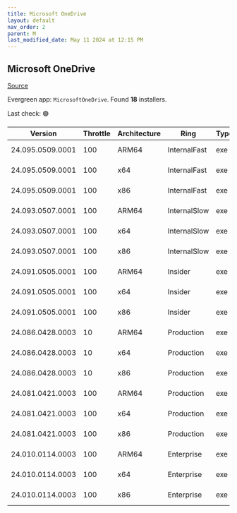 ```yaml
---
title: Microsoft OneDrive
layout: default
nav_order: 2
parent: M
last_modified_date: May 11 2024 at 12:15 PM
---
```


## Microsoft OneDrive

[Source](https://onedrive.live.com/)

Evergreen app: `MicrosoftOneDrive`. Found **18** installers.

Last check: 🟢

| Version          | Throttle | Architecture | Ring         | Type | Sha256                                       | URI                                                                                                                                                                  |
| ---------------- | -------- | ------------ | ------------ | ---- | -------------------------------------------- | -------------------------------------------------------------------------------------------------------------------------------------------------------------------- |
| 24.095.0509.0001 | 100      | ARM64        | InternalFast | exe  | 241NTjUlo9B+I/9HjXWmWrL/UPN5PdsYRZP6T8cUFMI= | [https://oneclient.sfx.ms/Win/Installers/24.095.0509.0001/arm64/OneDriveSetup.exe](https://oneclient.sfx.ms/Win/Installers/24.095.0509.0001/arm64/OneDriveSetup.exe) |
| 24.095.0509.0001 | 100      | x64          | InternalFast | exe  | kvmBKFpMxr2VnlYs2cwb3fqtJ1dfHSVq7NYdyi4ObA4= | [https://oneclient.sfx.ms/Win/Installers/24.095.0509.0001/amd64/OneDriveSetup.exe](https://oneclient.sfx.ms/Win/Installers/24.095.0509.0001/amd64/OneDriveSetup.exe) |
| 24.095.0509.0001 | 100      | x86          | InternalFast | exe  | tcN+BNYXztEkq8GfouiXiFk9ztabzIai3ToOIn7oITQ= | [https://oneclient.sfx.ms/Win/Installers/24.095.0509.0001/OneDriveSetup.exe](https://oneclient.sfx.ms/Win/Installers/24.095.0509.0001/OneDriveSetup.exe)             |
| 24.093.0507.0001 | 100      | ARM64        | InternalSlow | exe  | 1t4QgTVci/2nUSrEU6GF5Ej3Po+MHIyh0+A76XyhqDg= | [https://oneclient.sfx.ms/Win/Installers/24.093.0507.0001/arm64/OneDriveSetup.exe](https://oneclient.sfx.ms/Win/Installers/24.093.0507.0001/arm64/OneDriveSetup.exe) |
| 24.093.0507.0001 | 100      | x64          | InternalSlow | exe  | bRuljONb+KPiZ0DFKdRObGaypifQVQ/4s1L/UNSYOoM= | [https://oneclient.sfx.ms/Win/Installers/24.093.0507.0001/amd64/OneDriveSetup.exe](https://oneclient.sfx.ms/Win/Installers/24.093.0507.0001/amd64/OneDriveSetup.exe) |
| 24.093.0507.0001 | 100      | x86          | InternalSlow | exe  | H9fzP9cB5MHRQeA59abcmXXjTLNJHcCyG79Mb4NMxTM= | [https://oneclient.sfx.ms/Win/Installers/24.093.0507.0001/OneDriveSetup.exe](https://oneclient.sfx.ms/Win/Installers/24.093.0507.0001/OneDriveSetup.exe)             |
| 24.091.0505.0001 | 100      | ARM64        | Insider      | exe  | 623RI7SFOVG98qLGH/W+zq59I4eJA8vgZyG0Ab1EX4E= | [https://oneclient.sfx.ms/Win/Installers/24.091.0505.0001/arm64/OneDriveSetup.exe](https://oneclient.sfx.ms/Win/Installers/24.091.0505.0001/arm64/OneDriveSetup.exe) |
| 24.091.0505.0001 | 100      | x64          | Insider      | exe  | HzAPdbJXhFwnwQCfauibyo821bmJau9OlQivK0SJJ38= | [https://oneclient.sfx.ms/Win/Installers/24.091.0505.0001/amd64/OneDriveSetup.exe](https://oneclient.sfx.ms/Win/Installers/24.091.0505.0001/amd64/OneDriveSetup.exe) |
| 24.091.0505.0001 | 100      | x86          | Insider      | exe  | deOqkjU95XMCu1gRI4r9yRGhAi0h9DgMOhOFN+r/YP0= | [https://oneclient.sfx.ms/Win/Installers/24.091.0505.0001/OneDriveSetup.exe](https://oneclient.sfx.ms/Win/Installers/24.091.0505.0001/OneDriveSetup.exe)             |
| 24.086.0428.0003 | 10       | ARM64        | Production   | exe  | iPhKyjkl/gnhwmjBrna/LCl9aZh7pHBuWGcXy/pJbxw= | [https://oneclient.sfx.ms/Win/Installers/24.086.0428.0003/arm64/OneDriveSetup.exe](https://oneclient.sfx.ms/Win/Installers/24.086.0428.0003/arm64/OneDriveSetup.exe) |
| 24.086.0428.0003 | 10       | x64          | Production   | exe  | VQCRcT0FDCouQkLVmqioTllteI4FiD8RomOSJK8HEAI= | [https://oneclient.sfx.ms/Win/Installers/24.086.0428.0003/amd64/OneDriveSetup.exe](https://oneclient.sfx.ms/Win/Installers/24.086.0428.0003/amd64/OneDriveSetup.exe) |
| 24.086.0428.0003 | 10       | x86          | Production   | exe  | N9NdQdUmW31cJTHpr5V6u5m3LP7t/U+wRDrOWw2op28= | [https://oneclient.sfx.ms/Win/Installers/24.086.0428.0003/OneDriveSetup.exe](https://oneclient.sfx.ms/Win/Installers/24.086.0428.0003/OneDriveSetup.exe)             |
| 24.081.0421.0003 | 100      | ARM64        | Production   | exe  | g+5k+N8qA04yoTitWFIntEgxWt6u3uTZ/6CPqtWYpLo= | [https://oneclient.sfx.ms/Win/Installers/24.081.0421.0003/arm64/OneDriveSetup.exe](https://oneclient.sfx.ms/Win/Installers/24.081.0421.0003/arm64/OneDriveSetup.exe) |
| 24.081.0421.0003 | 100      | x64          | Production   | exe  | O8AFghoSXB5Mrw8csmQj+66D0HotAgqGVglRqhhhenA= | [https://oneclient.sfx.ms/Win/Installers/24.081.0421.0003/amd64/OneDriveSetup.exe](https://oneclient.sfx.ms/Win/Installers/24.081.0421.0003/amd64/OneDriveSetup.exe) |
| 24.081.0421.0003 | 100      | x86          | Production   | exe  | VnHzRSe1x23xD671ECEcFuWM/sDexzn3Y1BPcwcs/9Q= | [https://oneclient.sfx.ms/Win/Installers/24.081.0421.0003/OneDriveSetup.exe](https://oneclient.sfx.ms/Win/Installers/24.081.0421.0003/OneDriveSetup.exe)             |
| 24.010.0114.0003 | 100      | ARM64        | Enterprise   | exe  | SVlAS1Y6mBO9Lm7jYarSZhNRZWdgA9t23Bc2cfEsw5A= | [https://oneclient.sfx.ms/Win/Installers/24.010.0114.0003/arm64/OneDriveSetup.exe](https://oneclient.sfx.ms/Win/Installers/24.010.0114.0003/arm64/OneDriveSetup.exe) |
| 24.010.0114.0003 | 100      | x64          | Enterprise   | exe  | bQKiXhD0QZduhW2WcsF0pcLj+ZZuyik08vcBwA0r+/Y= | [https://oneclient.sfx.ms/Win/Installers/24.010.0114.0003/amd64/OneDriveSetup.exe](https://oneclient.sfx.ms/Win/Installers/24.010.0114.0003/amd64/OneDriveSetup.exe) |
| 24.010.0114.0003 | 100      | x86          | Enterprise   | exe  | GMY/sY6tFPc9aQVnx4VDdSFM+eNPrnIfeP5PyG9k1M8= | [https://oneclient.sfx.ms/Win/Installers/24.010.0114.0003/OneDriveSetup.exe](https://oneclient.sfx.ms/Win/Installers/24.010.0114.0003/OneDriveSetup.exe)             |
